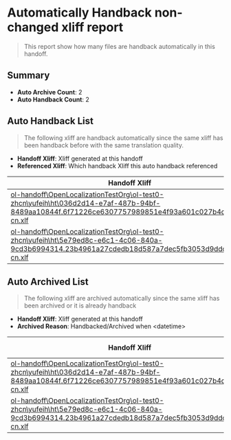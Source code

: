 # Automatically Handback non-changed xliff report
> This report show how many files are handback automatically in this handoff.

## Summary
* **Auto Archive Count**: 2
* **Auto Handback Count**: 2

## Auto Handback List
> The following xliff are handback automatically since the same xliff has been handback before with the same translation quality.

* **Handoff Xliff**: Xliff generated at this handoff
* **Referenced Xliff**: Which handback Xliff this auto handback referenced

| Handoff Xliff | Referenced Xliff | 
| --- | --- | 
| [ol-handoff\OpenLocalizationTestOrg\ol-test0-zhcn\yufeih\ht\036d2d14-e7af-487b-94bf-8489aa10844f.6f71226ce6307757989851e4f93a601c027b4d08.zh-cn.xlf](https://github.com/OpenLocalizationTestOrg/ol-test0-handoff/blob/86ee8e582c226b4007f7024deed22653c8629a3a/ol-handoff/OpenLocalizationTestOrg/ol-test0-zhcn/yufeih/ht/036d2d14-e7af-487b-94bf-8489aa10844f.6f71226ce6307757989851e4f93a601c027b4d08.zh-cn.xlf) | [ol-handback\OpenLocalizationTestOrg\ol-test0-zhcn\yufeih\high\036d2d14-e7af-487b-94bf-8489aa10844f.6f71226ce6307757989851e4f93a601c027b4d08.zh-cn.xlf](https://github.com/OpenLocalizationTestOrg/ol-test0-handback/blob/cf45b817b17d88370e51595e5b33c2dc0956b64b/ol-handback/OpenLocalizationTestOrg/ol-test0-zhcn/yufeih/high/036d2d14-e7af-487b-94bf-8489aa10844f.6f71226ce6307757989851e4f93a601c027b4d08.zh-cn.xlf) | 
| [ol-handoff\OpenLocalizationTestOrg\ol-test0-zhcn\yufeih\ht\5e79ed8c-e6c1-4c06-840a-9cd3b6994314.23b4961a27cdedb18d587a7dec5fb3053d9ddc6a.zh-cn.xlf](https://github.com/OpenLocalizationTestOrg/ol-test0-handoff/blob/86ee8e582c226b4007f7024deed22653c8629a3a/ol-handoff/OpenLocalizationTestOrg/ol-test0-zhcn/yufeih/ht/5e79ed8c-e6c1-4c06-840a-9cd3b6994314.23b4961a27cdedb18d587a7dec5fb3053d9ddc6a.zh-cn.xlf) | [ol-handback\OpenLocalizationTestOrg\ol-test0-zhcn\yufeih\high\5e79ed8c-e6c1-4c06-840a-9cd3b6994314.23b4961a27cdedb18d587a7dec5fb3053d9ddc6a.zh-cn.xlf](https://github.com/OpenLocalizationTestOrg/ol-test0-handback/blob/cf45b817b17d88370e51595e5b33c2dc0956b64b/ol-handback/OpenLocalizationTestOrg/ol-test0-zhcn/yufeih/high/5e79ed8c-e6c1-4c06-840a-9cd3b6994314.23b4961a27cdedb18d587a7dec5fb3053d9ddc6a.zh-cn.xlf) | 

## Auto Archived List
> The following xliff are archived automatically since the same xliff has been archived or it is already handback

* **Handoff Xliff**: Xliff generated at this handoff
* **Archived Reason**: Handbacked/Archived when &lt;datetime&gt;

| Handoff Xliff | Archived Reason | 
| --- | --- | 
| [ol-handoff\OpenLocalizationTestOrg\ol-test0-zhcn\yufeih\ht\036d2d14-e7af-487b-94bf-8489aa10844f.6f71226ce6307757989851e4f93a601c027b4d08.zh-cn.xlf](https://github.com/OpenLocalizationTestOrg/ol-test0-handoff/blob/86ee8e582c226b4007f7024deed22653c8629a3a/ol-handoff/OpenLocalizationTestOrg/ol-test0-zhcn/yufeih/ht/036d2d14-e7af-487b-94bf-8489aa10844f.6f71226ce6307757989851e4f93a601c027b4d08.zh-cn.xlf) | Handbacked | 
| [ol-handoff\OpenLocalizationTestOrg\ol-test0-zhcn\yufeih\ht\5e79ed8c-e6c1-4c06-840a-9cd3b6994314.23b4961a27cdedb18d587a7dec5fb3053d9ddc6a.zh-cn.xlf](https://github.com/OpenLocalizationTestOrg/ol-test0-handoff/blob/86ee8e582c226b4007f7024deed22653c8629a3a/ol-handoff/OpenLocalizationTestOrg/ol-test0-zhcn/yufeih/ht/5e79ed8c-e6c1-4c06-840a-9cd3b6994314.23b4961a27cdedb18d587a7dec5fb3053d9ddc6a.zh-cn.xlf) | Handbacked | 

